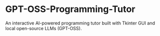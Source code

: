 # GPT-OSS-Programming-Tutor
An interactive AI-powered programming tutor built with Tkinter GUI and local open-source LLMs (GPT-OSS).
